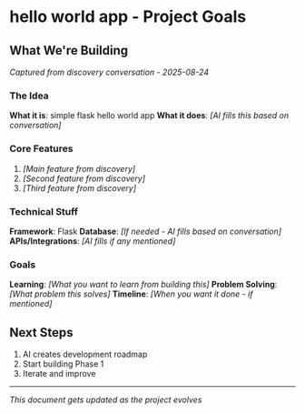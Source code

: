 # hello world app - Project Goals

## What We're Building

_Captured from discovery conversation - 2025-08-24_

### The Idea

**What it is**: simple flask hello world app
**What it does**: _[AI fills this based on conversation]_

### Core Features

1. _[Main feature from discovery]_
2. _[Second feature from discovery]_
3. _[Third feature from discovery]_

### Technical Stuff

**Framework**: Flask
**Database**: _[If needed - AI fills based on conversation]_
**APIs/Integrations**: _[AI fills if any mentioned]_

### Goals

**Learning**: _[What you want to learn from building this]_
**Problem Solving**: _[What problem this solves]_
**Timeline**: _[When you want it done - if mentioned]_

## Next Steps

1. AI creates development roadmap
2. Start building Phase 1
3. Iterate and improve

---

_This document gets updated as the project evolves_
